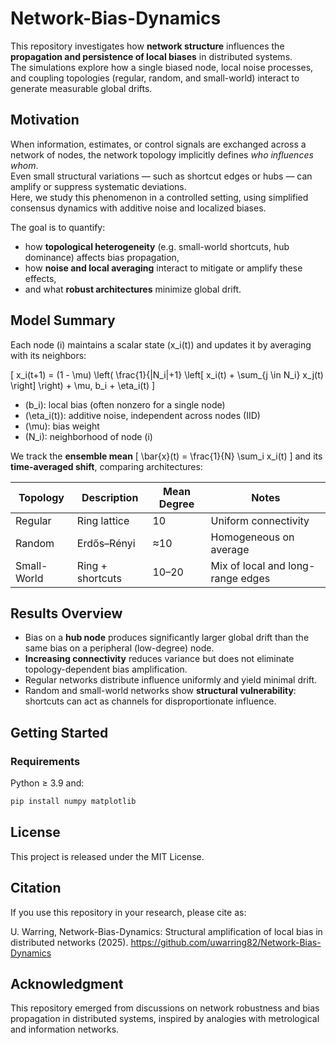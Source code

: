 # Network-Bias-Dynamics

This repository investigates how **network structure** influences the **propagation and persistence of local biases** in distributed systems.  
The simulations explore how a single biased node, local noise processes, and coupling topologies (regular, random, and small-world) interact to generate measurable global drifts.

## Motivation

When information, estimates, or control signals are exchanged across a network of nodes, the network topology implicitly defines *who influences whom*.  
Even small structural variations — such as shortcut edges or hubs — can amplify or suppress systematic deviations.  
Here, we study this phenomenon in a controlled setting, using simplified consensus dynamics with additive noise and localized biases.

The goal is to quantify:
- how **topological heterogeneity** (e.g. small-world shortcuts, hub dominance) affects bias propagation,
- how **noise and local averaging** interact to mitigate or amplify these effects,
- and what **robust architectures** minimize global drift.

## Model Summary

Each node \(i\) maintains a scalar state \(x_i(t)\) and updates it by averaging with its neighbors:

\[
x_i(t+1) = (1 - \mu) \left( \frac{1}{|N_i|+1} \left[ x_i(t) + \sum_{j \in N_i} x_j(t) \right] \right)
          + \mu\, b_i + \eta_i(t)
\]

- \(b_i\): local bias (often nonzero for a single node)
- \(\eta_i(t)\): additive noise, independent across nodes (IID)
- \(\mu\): bias weight
- \(N_i\): neighborhood of node \(i\)

We track the **ensemble mean**
\[
\bar{x}(t) = \frac{1}{N} \sum_i x_i(t)
\]
and its **time-averaged shift**, comparing architectures:

| Topology | Description | Mean Degree | Notes |
|-----------|--------------|--------------|-------|
| Regular | Ring lattice | 10 | Uniform connectivity |
| Random | Erdős–Rényi | ≈10 | Homogeneous on average |
| Small-World | Ring + shortcuts | 10–20 | Mix of local and long-range edges |

## Results Overview

- Bias on a **hub node** produces significantly larger global drift than the same bias on a peripheral (low-degree) node.
- **Increasing connectivity** reduces variance but does not eliminate topology-dependent bias amplification.
- Regular networks distribute influence uniformly and yield minimal drift.
- Random and small-world networks show **structural vulnerability**: shortcuts can act as channels for disproportionate influence.

## Getting Started

### Requirements
Python ≥ 3.9 and:
```bash
pip install numpy matplotlib
```

## License

This project is released under the MIT License.

## Citation

If you use this repository in your research, please cite as:

U. Warring, Network-Bias-Dynamics: Structural amplification of local bias in distributed networks (2025).
https://github.com/uwarring82/Network-Bias-Dynamics

## Acknowledgment

This repository emerged from discussions on network robustness and bias propagation in distributed systems, inspired by analogies with metrological and information networks.
